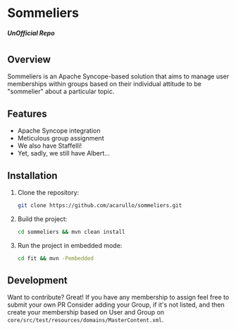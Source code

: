 # Sommeliers
##### UnOfficial Repo
#
#
#

## Overview
Sommeliers is an Apache Syncope-based solution that aims to manage user memberships within groups based on their individual attitude to be "sommelier" about a particular topic.

## Features
- Apache Syncope integration
- Meticulous group assignment
- We also have Staffelli!
- Yet, sadly, we still have Albert...

## Installation
1. Clone the repository:
   ```sh
   git clone https://github.com/acarullo/sommeliers.git
2. Build the project:
   ```sh
   cd sommeliers && mvn clean install
3. Run the project in embedded mode:
   ```sh
   cd fit && mvn -Pembedded
## Development

Want to contribute? Great!
If you have any membership to assign feel free to submit your own PR
Consider adding your Group, if it's not listed, and then create your membership based on User and Group on `core/src/test/resources/domains/MasterContent.xml`.
